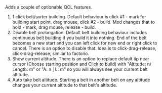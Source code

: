 Adds a couple of optionable QOL features.
1. 1 click belt/sorter building. Default behaviour is click #1 - mark for building start point, drag mouse, click #2 - build. Mod changes that to hold - mark, drag mouse, release - build.
2. Disable belt prolongation. Default belt building behaviour includes continuous belt building if you build it into nothing. End of the belt becomes a new start and you can left click for new end or right click to cancel. There is an option to disable that. Idea is to click-drag-release, click-drag-release, similar to factorio.
3. Show current altitude. There is an option to replace default tip near cursor (Choose starting position and Click to build) with "Altitude: n/ Length: m" or "A: n | L: m" so you will always see your current belt altitude.
4. Auto take belt altitude. Starting a belt in another belt on any altitude changes your current altitude to that belt's altitude.
